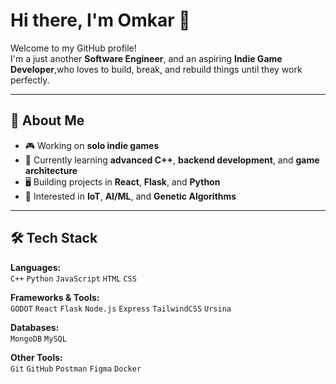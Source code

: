 # Hi there, I'm Omkar 👋  

Welcome to my GitHub profile!  
I'm a just another **Software Engineer**, and an aspiring **Indie Game Developer**,who loves to build, break, and rebuild things until they work perfectly.  

---

## 🚀 About Me  

- 🎮 Working on **solo indie games** 
- 🌱 Currently learning **advanced C++**, **backend development**, and **game architecture**  
- 🖥️ Building projects in **React**, **Flask**, and **Python**  
- 🔧 Interested in **IoT**, **AI/ML**, and **Genetic Algorithms**  

---

## 🛠️ Tech Stack  

**Languages:**  
`C++` `Python` `JavaScript` `HTML` `CSS`

**Frameworks & Tools:**  
`GODOT`  `React` `Flask` `Node.js` `Express` `TailwindCSS`  `Ursina`

**Databases:**  
`MongoDB` `MySQL` 

**Other Tools:**  
`Git` `GitHub` `Postman` `Figma` `Docker`
